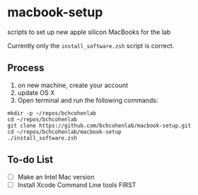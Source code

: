 # macbook-setup
scripts to set up new apple silicon MacBooks for the lab

Currently only the `install_software.zsh` script is correct.

## Process
1. on new machine, create your account
2. update OS X
3. Open terminal and run the following commands:
```
mkdir -p ~/repos/bchcohenlab
cd ~/repos/bchcohenlab
git clone https://github.com/bchcohenlab/macbook-setup.git
cd ~/repos/bchcohenlab/macbook-setup
./install_software.zsh
```



## To-do List
- [ ] Make an Intel Mac version
- [ ] Install Xcode Command Line tools FIRST
